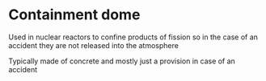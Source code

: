 # Containment dome

Used in nuclear reactors to confine products of fission so in the case of an
accident they are not released into the atmosphere

Typically made of concrete and mostly just a provision in case of an accident

